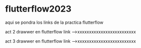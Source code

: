 # flutterflow2023
aqui se pondra los links de la practica flutterflow
 
 
act 2 drawwer en flutterflow
 link -->xxxxxxxxxxxxxxxxxxxxxxxxx
 
act 3 drawwer en flutterflow
 link -->xxxxxxxxxxxxxxxxxxxxxxxxx
 
 
